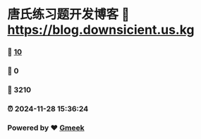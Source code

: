 # 唐氏练习题开发博客 :link: https://blog.downsicient.us.kg 
### :page_facing_up: [10](https://blog.downsicient.us.kg/tag.html) 
### :speech_balloon: 0 
### :hibiscus: 3210 
### :alarm_clock: 2024-11-28 15:36:24 
### Powered by :heart: [Gmeek](https://github.com/Meekdai/Gmeek)
